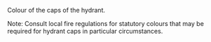 Colour of the caps of the hydrant.

Note: Consult local fire regulations for statutory colours that may be required for hydrant caps in particular circumstances.
